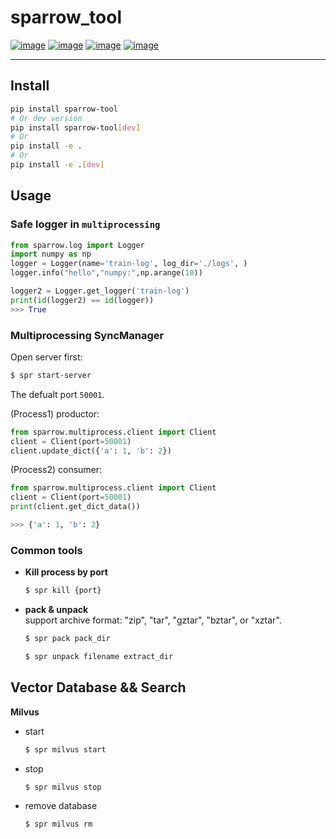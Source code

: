 # sparrow_tool
[![image](https://img.shields.io/badge/Pypi-0.8.5-green.svg)](https://pypi.org/project/sparrow_tool)
[![image](https://img.shields.io/badge/python-3.6+-blue.svg)](https://www.python.org/)
[![image](https://img.shields.io/badge/license-MIT-blue.svg)](LICENSE)
[![image](https://img.shields.io/badge/author-kunyuan-orange.svg?style=flat-square&logo=appveyor)](https://github.com/beidongjiedeguang)


-------------------------
## Install
```bash
pip install sparrow-tool
# Or dev version
pip install sparrow-tool[dev]
# Or
pip install -e .
# Or
pip install -e .[dev]
```


## Usage

### Safe logger in `multiprocessing`
```python
from sparrow.log import Logger
import numpy as np
logger = Logger(name='train-log', log_dir='./logs', )
logger.info("hello","numpy:",np.arange(10))

logger2 = Logger.get_logger('train-log')
print(id(logger2) == id(logger))
>>> True
```

### Multiprocessing SyncManager

Open server first:
```bash
$ spr start-server
```
The defualt port `50001`.

(Process1) productor:
```python
from sparrow.multiprocess.client import Client
client = Client(port=50001)
client.update_dict({'a': 1, 'b': 2})
```

(Process2) consumer:
```python
from sparrow.multiprocess.client import Client
client = Client(port=50001)
print(client.get_dict_data())

>>> {'a': 1, 'b': 2}
```

### Common tools
- **Kill process by port**
    ```bash
    $ spr kill {port}
    ```

- **pack & unpack**  
    support archive format: "zip", "tar", "gztar", "bztar", or "xztar".
    ```bash
    $ spr pack pack_dir
  ```
    ```bash
    $ spr unpack filename extract_dir
  ```


## Vector Database && Search
**Milvus**  
  - start
    ```bash
    $ spr milvus start
    ```
  - stop
    ```bash
    $ spr milvus stop
    ```
  - remove database
    ```bash
    $ spr milvus rm
    ```


